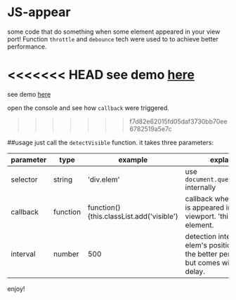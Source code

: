 # JS-appear
some code that do something when some element appeared in your view port! Function `throttle` and `debounce` tech were used to to achieve better performance. 

<<<<<<< HEAD
see demo [here](http://yueminhu.github.io/JS.appear/index.html)
=======
see demo [here](http://yueminhu.github.io/JS-appear/index.html)

open the console and see how `callback` were triggered. 
>>>>>>> f7d82e62015fd05daf3730bb70ee6782519a5e7c

##usage
just call the `detectVisible` function. it takes three parameters: 

| parameter | type | example | explanation |
|-----------|----------|------------------------------------------|----------------------------------------------------------------------------------------------------------------|
| selector | string | 'div.elem' | use `document.querySelectorAll` internally |
| callback | function | function(){this.classList.add('visible') | callback when the element is appeared in the viewport. 'this' refer to the element.  |
| interval | number | 500 | detection interval for the elem's position. the bigger the better performance, but comes with notable delay.   |

enjoy!
